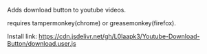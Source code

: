 Adds download button to youtube videos.

requires tampermonkey(chrome) or greasemonkey(firefox).

Install link: https://cdn.jsdelivr.net/gh/L0laapk3/Youtube-Download-Button/download.user.js